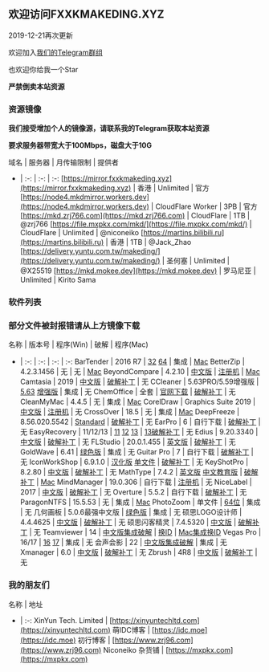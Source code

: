 ## 欢迎访问FXXKMAKEDING.XYZ

2019-12-21再次更新

欢迎加入[我们的Telegram群组](https://t.me/fxxkmakeding)

也欢迎你给我一个Star

**严禁倒卖本站资源**

### 资源镜像
**我们接受增加个人的镜像源，请联系我的Telegram获取本站资源**

**要求服务器带宽大于100Mbps，磁盘大于10G**

域名 | 服务器 | 月传输限制 | 提供者
- | :-: | :-: | :-:
[https://mirror.fxxkmakeding.xyz](https://mirror.fxxkmakeding.xyz) | 香港 | Unlimited | 官方
[https://node4.mkdmirror.workers.dev](https://node4.mkdmirror.workers.dev) | CloudFlare Worker | 3PB | 官方
[https://mkd.zrj766.com](https://mkd.zrj766.com) | CloudFlare | 1TB | @zrj766
[https://file.mxpkx.com/mkd/](https://file.mxpkx.com/mkd/) | CloudFlare | Unlimited | @niconeiko
[https://martins.bilibili.ru](https://martins.bilibili.ru) | 香港 | 1TB | @Jack_Zhao
[https://delivery.yuntu.com.tw/makeding/](https://delivery.yuntu.com.tw/makeding/) | 圣何塞 | Unlimited | @X25519
[https://mkd.mokee.dev](https://mkd.mokee.dev) | 罗马尼亚 | Unlimited | Kirito Sama

### 软件列表
### 部分文件被封报错请从上方镜像下载

名称 | 版本号 | 程序(Win) | 破解 | 程序(Mac)
- | :-: | :-: | :-: | :-:
BarTender | 2016 R7 | [32](https://node4.mkdmirror.workers.dev/Bartender/bt32.zip) [64](https://node4.mkdmirror.workers.dev/Bartender/bt64.zip) | 集成 | [Mac](https://node4.mkdmirror.workers.dev/Bartender/mac.zip)
BetterZip | 4.2.3.1456 | 无 | 无 | [Mac](https://node4.mkdmirror.workers.dev/BetterZip/mac.zip)
BeyondCompare | 4.2.10 | [中文版](https://node4.mkdmirror.workers.dev/BeyondCompare/beyondcomparezh.zip) | [注册机](https://node4.mkdmirror.workers.dev/BeyondCompare/keygen.zip) | [Mac](https://node4.mkdmirror.workers.dev/BeyondCompare/mac.zip)
Camtasia | 2019 | [中文版](https://node4.mkdmirror.workers.dev/Camtasia/camtasia.zip) | [破解补丁](https://node4.mkdmirror.workers.dev/Camtasia/crack.zip) | 无
CCleaner | 5.63PRO/5.59增强版 | [5.63](https://node4.mkdmirror.workers.dev/CCleaner/CCleaner.zip) [增强版](https://node4.mkdmirror.workers.dev/CCleaner/plus.zip) | 集成 | 无
ChemOffice | 全套 | [官网下载](https://www.perkinelmer.com.cn/Product/chemoffice-professional-chemofficepro) | [破解补丁](https://node4.mkdmirror.workers.dev/ChemOffice/crack.zip) | 无
CleanMyMac | 4.4.5 | 无 | 集成 | [Mac](https://node4.mkdmirror.workers.dev/CleanMyMac/cleanmymac.zip)
CorelDraw | Graphics Suite 2019 | [中文版](https://node4.mkdmirror.workers.dev/CorelDraw/coreldraw.zip) | [注册机](https://node4.mkdmirror.workers.dev/CorelDraw/keygen.zip) | 无
CrossOver | 18.5 | 无 | 集成 | [Mac](https://node4.mkdmirror.workers.dev/CrossOver/crossover.zip)
DeepFreeze | 8.56.020.5542 | [Standard](https://node4.mkdmirror.workers.dev/DeepFreeze/DeepFreeze.zip) | [破解补丁](https://node4.mkdmirror.workers.dev/DeepFreeze/crack.zip) | 无
EarPro | 6 | 自行下载 | [破解补丁](https://node4.mkdmirror.workers.dev/Earpro6/crack.zip) | 无
EasyRecovery | 11/12/13 | [11](https://node4.mkdmirror.workers.dev/EasyRecovery/easyrecovery11.zip) [12](https://node4.mkdmirror.workers.dev/EasyRecovery/EasyRrecovery12.zip) [13](https://node4.mkdmirror.workers.dev/EasyRecovery/EasyRecovery13.zip) | [13破解补丁](https://node4.mkdmirror.workers.dev/EasyRecovery/crack.zip) | 无
Edius | 9.20.3340 | [中文版](https://node4.mkdmirror.workers.dev/Edius9/edius9.zip) | [破解补丁](https://node4.mkdmirror.workers.dev/Edius9/crack.zip) | 无
FLStudio | 20.0.1.455 | [英文版](https://node4.mkdmirror.workers.dev/FLStudio20/flstudio20.zip) | [破解补丁](https://node4.mkdmirror.workers.dev/FLStudio20/crack.zip) | 无
GoldWave | 6.41 | [绿色版](https://node4.mkdmirror.workers.dev/GoldWave/GoldWave.zip) | 集成 | 无
Guitar Pro | 7 | 自行下载 | [破解补丁](https://node4.mkdmirror.workers.dev/GuitarPro/GuitarProcrack.zip) | 无
IconWorkShop | 6.9.1.0 | [汉化版](https://node4.mkdmirror.workers.dev/IconWorkshop/IconWorkshop.zip) [单文件](https://node4.mkdmirror.workers.dev/IconWorkshop/IconWorkshopdwj.zip) | [破解补丁](https://node4.mkdmirror.workers.dev/IconWorkshop/reg.zip) | 无
KeyShotPro | 8.2.80 | [中文版](https://node4.mkdmirror.workers.dev/KeyShotPro/keyshotpro.zip) | [破解补丁](https://node4.mkdmirror.workers.dev/KeyShotPro/crack.zip) | 无
MathType | 7.4.2 | [英文版](https://node4.mkdmirror.workers.dev/MathType/MathType.zip) [中文教育版](https://node4.mkdmirror.workers.dev/MathType/edu.zip) | [破解补丁](https://node4.mkdmirror.workers.dev/MathType/crack.zip) | [Mac](https://node4.mkdmirror.workers.dev/MathType/mac.zip)
MindManager | 19.0.306 | 自行下载 | [注册机](https://node4.mkdmirror.workers.dev/MindManager/keygen.zip) | 无
NiceLabel | 2017 | [中文版](https://node4.mkdmirror.workers.dev/NiceLabel/NiceLabel.zip) | [破解补丁](https://node4.mkdmirror.workers.dev/NiceLabel/keygen.zip) | 无
Overture | 5.5.2 | 自行下载 | [破解补丁](https://node4.mkdmirror.workers.dev/Overture/crack.zip) | 无
ParagonNTFS | 15.5.53 | 无 | 集成 | [Mac](https://node4.mkdmirror.workers.dev/ParagonNTFS/ParagonNTFS.zip)
PhotoZoom | 单文件 | [64位](https://node4.mkdmirror.workers.dev/PhotoZoom/64.zip) | 集成 | 无
几何画板 | 5.0.6最强中文版 | [绿色版](https://node4.mkdmirror.workers.dev/Sketchpad/Sketchpad.zip) | 集成 | 无
硕思LOGO设计师 | 4.4.4625 | [中文版](https://node4.mkdmirror.workers.dev/SothinkLogoMaker/SothinkLogoMaker.zip) | [破解补丁](https://node4.mkdmirror.workers.dev/SothinkLogoMaker/crack.zip) | 无
硕思闪客精灵 | 7.4.5320 | [中文版](https://node4.mkdmirror.workers.dev/SothinkSWFDecompiler/SothinkSWFDecompiler.zip) | [破解补丁](https://node4.mkdmirror.workers.dev/SothinkSWFDecompiler/crack.zip) | 无
Teamviewer | 14 | [中文版集成破解](https://node4.mkdmirror.workers.dev/TeamViewer/TeamViewer.zip) | [换ID](https://node4.mkdmirror.workers.dev/TeamViewer/changeidwin.zip) | [Mac集成换ID](https://node4.mkdmirror.workers.dev/TeamViewer/mac.zip)
Vegas Pro | 16/17 | [16](https://node4.mkdmirror.workers.dev/VegasPro/vegaspro16.zip) [17](https://node4.mkdmirror.workers.dev/VegasPro/vegaspro17.zip) | 集成 | 无
会声会影 | 22 | [中文版集成破解](https://node4.mkdmirror.workers.dev/VideoStudio/videostudio.zip) | 集成 | 无
Xmanager | 6.0 | [中文版](https://node4.mkdmirror.workers.dev/Xmanager/xmanager6.zip) | [破解补丁](https://node4.mkdmirror.workers.dev/Xmanager/keygen.zip) | 无
Zbrush | 4R8 | [中文版](https://node4.mkdmirror.workers.dev/Zbrush/zbrush.zip) | [破解补丁](https://node4.mkdmirror.workers.dev/Zbrush/crack.zip) | 无

### 我的朋友们

名称 | 地址
- | :-:
XinYun Tech. Limited | [https://xinyuntechltd.com](https://xinyuntechltd.com)
萌IDC博客 | [https://idc.moe](https://idc.moe)
初行博客 | [https://www.zrj96.com](https://www.zrj96.com)
Niconeiko 杂货铺 | [https://mxpkx.com](https://mxpkx.com)
